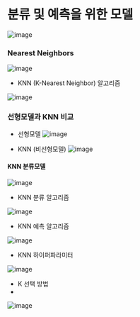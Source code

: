 # 분류 및 예측을 위한 모델

![image](https://user-images.githubusercontent.com/79880336/112491414-a1587480-8dc3-11eb-8ba7-9341cc6b3813.png)

### Nearest Neighbors 

![image](https://user-images.githubusercontent.com/79880336/112491563-c6e57e00-8dc3-11eb-83be-456f7ea94d7d.png)

- KNN (K-Nearest Neighbor) 알고리즘

![image](https://user-images.githubusercontent.com/79880336/112491713-e8df0080-8dc3-11eb-85c2-e630b370fc7b.png)

### 선형모델과 KNN 비교

- 선형모델 
![image](https://user-images.githubusercontent.com/79880336/112491802-02804800-8dc4-11eb-9020-952c99c3a36e.png)

- KNN (비선형모델)
![image](https://user-images.githubusercontent.com/79880336/112491872-14fa8180-8dc4-11eb-8a05-7b8e2eb3cf31.png)

#### KNN 분류모델

![image](https://user-images.githubusercontent.com/79880336/112492154-5f7bfe00-8dc4-11eb-97d0-500455b77162.png)

- KNN 분류 알고리즘

![image](https://user-images.githubusercontent.com/79880336/112492281-77538200-8dc4-11eb-93d8-a8a93e7226fb.png)

- KNN 예측 알고리즘

![image](https://user-images.githubusercontent.com/79880336/112492616-c13c6800-8dc4-11eb-86a9-2539cfa4baf6.png)

- KNN 하이퍼파라미터

![image](https://user-images.githubusercontent.com/79880336/112492681-cf8a8400-8dc4-11eb-8a22-6043e3530da7.png)

- K 선택 방법
- 
![image](https://user-images.githubusercontent.com/79880336/112492923-095b8a80-8dc5-11eb-92c1-216d40857d7b.png)
